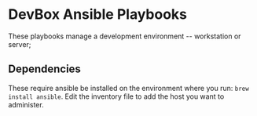 DevBox Ansible Playbooks
=================================

These playbooks manage a development environment -- workstation or server;


Dependencies
------------

These require ansible be installed on the environment where you run: `brew install ansible`.
Edit the inventory file to add the host you want to administer.

